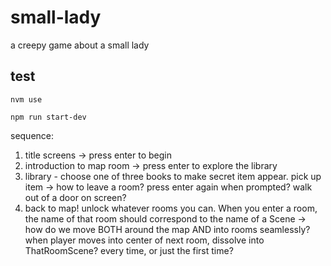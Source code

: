 # small-lady

a creepy game about a small lady

## test

`nvm use`

`npm run start-dev`

sequence:

1. title screens
-> press enter to begin
2. introduction to map room
-> press enter to explore the library
3. library - choose one of three books to make secret item appear. pick up item
-> how to leave a room? press enter again when prompted? walk out of a door on screen?
4. back to map! unlock whatever rooms you can. When you enter a room, the name of that room
  should correspond to the name of a Scene
-> how do we move BOTH around the map AND into rooms seamlessly? when player moves into center of next room, dissolve into ThatRoomScene? every time, or just the first time? 
